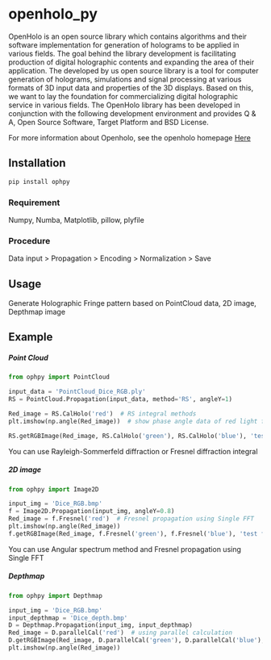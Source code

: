 # openholo_py

OpenHolo is an open source library which contains algorithms and their software implementation for generation of holograms to be applied in various fields. The goal behind the library development is facilitating production of digital holographic contents and expanding the area of their application. The developed by us open source library is a tool for computer generation of holograms, simulations and signal processing at various formats of 3D input data and properties of the 3D displays. Based on this, we want to lay the foundation for commercializing digital holographic service in various fields. The OpenHolo library has been developed in conjunction with the following development environment and provides Q & A, Open Source Software, Target Platform and BSD License.

For more information about Openholo, see the openholo homepage [Here](http://openholo.org/about)


## Installation

```python
pip install ophpy
```

### Requirement
Numpy, Numba, Matplotlib, pillow, plyfile

### Procedure
Data input > Propagation > Encoding > Normalization > Save

## Usage

Generate Holographic Fringe pattern based on PointCloud data, 2D image, Depthmap image 


## Example
##### Point Cloud

```python
from ophpy import PointCloud

input_data = 'PointCloud_Dice_RGB.ply'
RS = PointCloud.Propagation(input_data, method='RS', angleY=1)

Red_image = RS.CalHolo('red')  # RS integral methods
plt.imshow(np.angle(Red_image))  # show phase angle data of red light fringe pattern

RS.getRGBImage(Red_image, RS.CalHolo('green'), RS.CalHolo('blue'), 'test file name.bmp', type='angle')
```

You can use Rayleigh-Sommerfeld diffraction or Fresnel diffraction integral

##### 2D image

```python
from ophpy import Image2D

input_img = 'Dice_RGB.bmp'
f = Image2D.Propagation(input_img, angleY=0.8)
Red_image = f.Fresnel('red')  # Fresnel propagation using Single FFT
plt.imshow(np.angle(Red_image))
f.getRGBImage(Red_image, f.Fresnel('green'), f.Fresnel('blue'), 'test file name.bmp', type='angle')
```

You can use Angular spectrum method and Fresnel propagation using Single FFT

##### Depthmap

```python
from ophpy import Depthmap

input_img = 'Dice_RGB.bmp'
input_depthmap = 'Dice_depth.bmp'
D = Depthmap.Propagation(input_img, input_depthmap)
Red_image = D.parallelCal('red')  # using parallel calculation
D.getRGBImage(Red_image, D.parallelCal('green'), D.parallelCal('blue'), 'test file name.bmp', tyep='angle')
plt.imshow(np.angle(Red_image))
```
